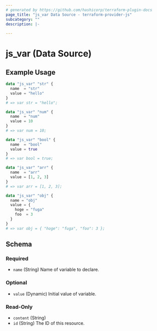 ```yaml
---
# generated by https://github.com/hashicorp/terraform-plugin-docs
page_title: "js_var Data Source - terraform-provider-js"
subcategory: ""
description: |-
  
---
```


# js_var (Data Source)



## Example Usage

```terraform
data "js_var" "str" {
  name  = "str"
  value = "hello"
}
# => var str = "hello";

data "js_var" "num" {
  name  = "num"
  value = 10
}
# => var num = 10;

data "js_var" "bool" {
  name  = "bool"
  value = true
}
# => var bool = true;

data "js_var" "arr" {
  name  = "arr"
  value = [1, 2, 3]
}
# => var arr = [1, 2, 3];

data "js_var" "obj" {
  name = "obj"
  value = {
    hoge = "fuga"
    foo  = 3
  }
}
# => var obj = { "hoge": "fuga", "foo": 3 };
```

<!-- schema generated by tfplugindocs -->
## Schema

### Required

- `name` (String) Name of variable to declare.

### Optional

- `value` (Dynamic) Initial value of variable.

### Read-Only

- `content` (String)
- `id` (String) The ID of this resource.
